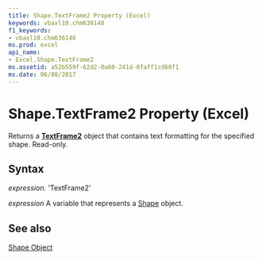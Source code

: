 ```yaml
---
title: Shape.TextFrame2 Property (Excel)
keywords: vbaxl10.chm636148
f1_keywords:
- vbaxl10.chm636148
ms.prod: excel
api_name:
- Excel.Shape.TextFrame2
ms.assetid: a52b559f-62d2-0a60-241d-0faff1cd68f1
ms.date: 06/08/2017
---
```



# Shape.TextFrame2 Property (Excel)

Returns a  **[TextFrame2](Excel.TextFrame2.md)** object that contains text formatting for the specified shape. Read-only.


## Syntax

 _expression_. 'TextFrame2'

 _expression_ A variable that represents a [Shape](./Excel.Shape.md) object.


## See also


[Shape Object](Excel.Shape.md)

